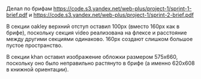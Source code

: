 Делал по брифам https://code.s3.yandex.net/web-plus/project-1/sprint-1-brief.pdf и https://code.s3.yandex.net/web-plus/project-1/sprint-2-brief.pdf

В секции oakley верхний отступ оставил 100px (вместо 160px как в брифе), поскольку секция video реализована на флексе и расстояние между другими секциями одинаково. 160px создают слишком большое пустое пространство.

В секции khan оставил изображение обложки размером 575x660, поскольку оно было неправильно растянуто в брифе (а именно 620x608 в книжной ориентации).
